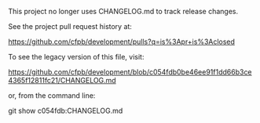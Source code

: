 This project no longer uses CHANGELOG.md to track release changes.

See the project pull request history at:

https://github.com/cfpb/development/pulls?q=is%3Apr+is%3Aclosed

To see the legacy version of this file, visit:

https://github.com/cfpb/development/blob/c054fdb0be46ee91f1dd66b3ce4365f12811fc21/CHANGELOG.md

or, from the command line:

git show c054fdb:CHANGELOG.md

